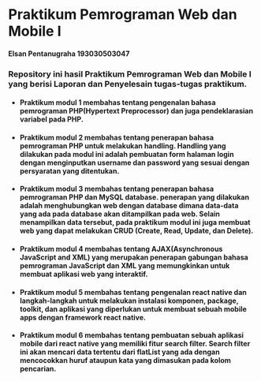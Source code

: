 # Praktikum Pemrograman Web dan Mobile I
#### Elsan Pentanugraha 193030503047
### Repository ini hasil Praktikum Pemrograman Web dan Mobile I yang berisi Laporan dan Penyelesain tugas-tugas praktikum.
+ #### Praktikum modul 1 membahas tentang pengenalan bahasa pemrograman PHP(Hypertext Preprocessor) dan juga pendeklarasian variabel pada PHP.
+ #### Praktikum modul 2 membahas tentang penerapan bahasa pemrograman PHP untuk melakukan handling. Handling yang dilakukan pada modul ini adalah pembuatan form halaman login dengan menginputkan username dan password yang sesuai dengan persyaratan yang ditentukan.
+ #### Praktikum modul 3 membahas tentang penerapan bahasa pemrograman PHP dan MySQL database. penerapan yang dilakukan adalah menghubungkan web dengan database dimana data-data yang ada pada database akan ditampilkan pada web. Selain menampilkan data tersebut, pada praktikum modul ini juga membuat web yang dapat melakukan CRUD (Create, Read, Update, dan Delete).
+ #### Praktikum modul 4 membahas tentang AJAX(Asynchronous JavaScript and XML) yang merupakan penerapan gabungan bahasa pemrograman JavaScript dan XML yang memungkinkan untuk membuat aplikasi web yang interaktif.
+ #### Praktikum modul 5 membahas tentang pengenalan react native dan langkah-langkah untuk melakukan instalasi komponen, package, toolkit, dan aplikasi yang diperlukan untuk membuat sebuah mobile apps dengan framework react native.
+ #### Praktikum modul 6 membahas tentang pembuatan sebuah aplikasi mobile dari react native yang memiliki fitur search filter. Search filter ini akan mencari data tertentu dari flatList yang ada dengan mencocokkan huruf ataupun kata yang dimasukan pada kolom pencarian.
